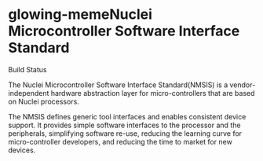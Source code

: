 # glowing-memeNuclei Microcontroller Software Interface Standard
Build Status

The Nuclei Microcontroller Software Interface Standard(NMSIS) is a vendor-independent hardware abstraction layer for micro-controllers that are based on Nuclei processors.

The NMSIS defines generic tool interfaces and enables consistent device support. It provides simple software interfaces to the processor and the peripherals, simplifying software re-use, reducing the learning curve for micro-controller developers, and reducing the time to market for new devices.
